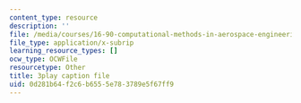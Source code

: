 ```yaml
---
content_type: resource
description: ''
file: /media/courses/16-90-computational-methods-in-aerospace-engineering-spring-2014/0d281b64f2c6b6555e783789e5f67ff9_DZtkqqY2Jn4.srt
file_type: application/x-subrip
learning_resource_types: []
ocw_type: OCWFile
resourcetype: Other
title: 3play caption file
uid: 0d281b64-f2c6-b655-5e78-3789e5f67ff9
---
```

